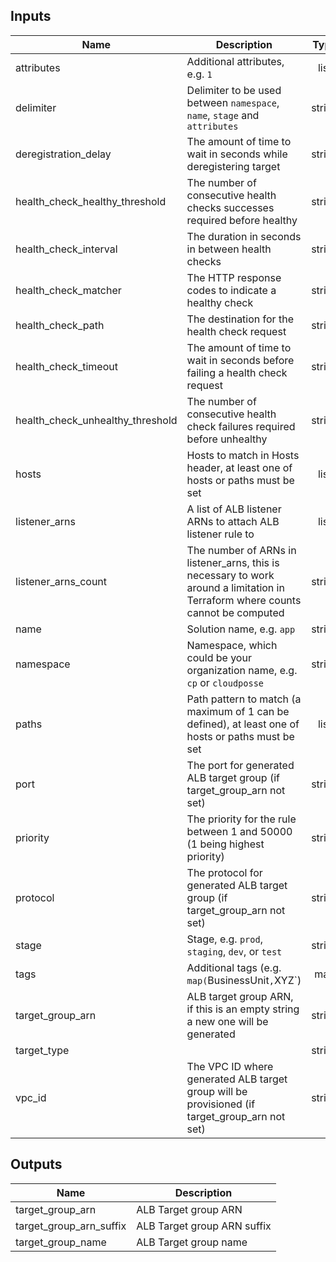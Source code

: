 
## Inputs

| Name | Description | Type | Default | Required |
|------|-------------|:----:|:-----:|:-----:|
| attributes | Additional attributes, e.g. `1` | list | `<list>` | no |
| delimiter | Delimiter to be used between `namespace`, `name`, `stage` and `attributes` | string | `-` | no |
| deregistration_delay | The amount of time to wait in seconds while deregistering target | string | `15` | no |
| health_check_healthy_threshold | The number of consecutive health checks successes required before healthy | string | `2` | no |
| health_check_interval | The duration in seconds in between health checks | string | `15` | no |
| health_check_matcher | The HTTP response codes to indicate a healthy check | string | `200-399` | no |
| health_check_path | The destination for the health check request | string | `/` | no |
| health_check_timeout | The amount of time to wait in seconds before failing a health check request | string | `10` | no |
| health_check_unhealthy_threshold | The number of consecutive health check failures required before unhealthy | string | `2` | no |
| hosts | Hosts to match in Hosts header, at least one of hosts or paths must be set | list | `<list>` | no |
| listener_arns | A list of ALB listener ARNs to attach ALB listener rule to | list | `<list>` | no |
| listener_arns_count | The number of ARNs in listener_arns, this is necessary to work around a limitation in Terraform where counts cannot be computed | string | `0` | no |
| name | Solution name, e.g. `app` | string | - | yes |
| namespace | Namespace, which could be your organization name, e.g. `cp` or `cloudposse` | string | - | yes |
| paths | Path pattern to match (a maximum of 1 can be defined), at least one of hosts or paths must be set | list | `<list>` | no |
| port | The port for generated ALB target group (if target_group_arn not set) | string | `80` | no |
| priority | The priority for the rule between 1 and 50000 (1 being highest priority) | string | `100` | no |
| protocol | The protocol for generated ALB target group (if target_group_arn not set) | string | `HTTP` | no |
| stage | Stage, e.g. `prod`, `staging`, `dev`, or `test` | string | - | yes |
| tags | Additional tags (e.g. `map(`BusinessUnit`,`XYZ`) | map | `<map>` | no |
| target_group_arn | ALB target group ARN, if this is an empty string a new one will be generated | string | `` | no |
| target_type |  | string | `ip` | no |
| vpc_id | The VPC ID where generated ALB target group will be provisioned (if target_group_arn not set) | string | - | yes |

## Outputs

| Name | Description |
|------|-------------|
| target_group_arn | ALB Target group ARN |
| target_group_arn_suffix | ALB Target group ARN suffix |
| target_group_name | ALB Target group name |


